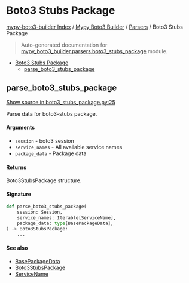 # Boto3 Stubs Package

[mypy-boto3-builder Index](../../README.md#mypy-boto3-builder-index) /
[Mypy Boto3 Builder](../index.md#mypy-boto3-builder) /
[Parsers](./index.md#parsers) /
Boto3 Stubs Package

> Auto-generated documentation for [mypy_boto3_builder.parsers.boto3_stubs_package](https://github.com/youtype/mypy_boto3_builder/blob/main/mypy_boto3_builder/parsers/boto3_stubs_package.py) module.

- [Boto3 Stubs Package](#boto3-stubs-package)
  - [parse_boto3_stubs_package](#parse_boto3_stubs_package)

## parse_boto3_stubs_package

[Show source in boto3_stubs_package.py:25](https://github.com/youtype/mypy_boto3_builder/blob/main/mypy_boto3_builder/parsers/boto3_stubs_package.py#L25)

Parse data for boto3-stubs package.

#### Arguments

- `session` - boto3 session
- `service_names` - All available service names
- `package_data` - Package data

#### Returns

Boto3StubsPackage structure.

#### Signature

```python
def parse_boto3_stubs_package(
    session: Session,
    service_names: Iterable[ServiceName],
    package_data: type[BasePackageData],
) -> Boto3StubsPackage:
    ...
```

#### See also

- [BasePackageData](../package_data.md#basepackagedata)
- [Boto3StubsPackage](../structures/boto3_stubs_package.md#boto3stubspackage)
- [ServiceName](../service_name.md#servicename)


